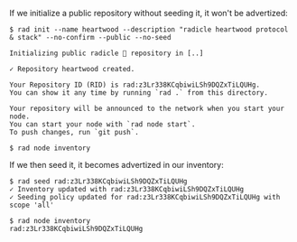 If we initialize a public repository without seeding it, it won't be advertized:
```
$ rad init --name heartwood --description "radicle heartwood protocol & stack" --no-confirm --public --no-seed

Initializing public radicle 👾 repository in [..]

✓ Repository heartwood created.

Your Repository ID (RID) is rad:z3Lr338KCqbiwiLSh9DQZxTiLQUHg.
You can show it any time by running `rad .` from this directory.

Your repository will be announced to the network when you start your node.
You can start your node with `rad node start`.
To push changes, run `git push`.
```
```
$ rad node inventory
```

If we then seed it, it becomes advertized in our inventory:
```
$ rad seed rad:z3Lr338KCqbiwiLSh9DQZxTiLQUHg
✓ Inventory updated with rad:z3Lr338KCqbiwiLSh9DQZxTiLQUHg
✓ Seeding policy updated for rad:z3Lr338KCqbiwiLSh9DQZxTiLQUHg with scope 'all'
```
```
$ rad node inventory
rad:z3Lr338KCqbiwiLSh9DQZxTiLQUHg
```
